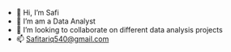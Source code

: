 - 👋 Hi, I’m Safi
- 👀 I’m am a Data Analyst 
- 💞️ I’m looking to collaborate on different data analysis projects
- 📫 Safitariq540@gmail.com


